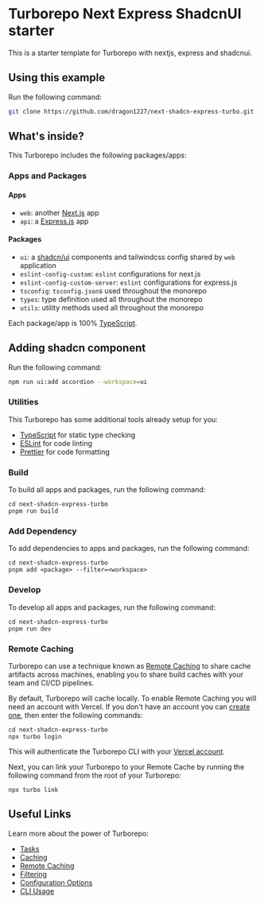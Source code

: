 # Turborepo Next Express ShadcnUI starter

This is a starter template for Turborepo with nextjs, express and shadcnui.

## Using this example

Run the following command:

```sh
git clone https://github.com/dragon1227/next-shadcn-express-turbo.git
```

## What's inside?

This Turborepo includes the following packages/apps:

### Apps and Packages

#### Apps

- `web`: another [Next.js](https://nextjs.org/) app
- `api`: a [Express.js](https://expressjs.com/) app

#### Packages

- `ui`: a [shadcn/ui](https://ui.shadcn.com/) components and tailwindcss config shared by `web` application
- `eslint-config-custom`: `eslint` configurations for next.js
- `eslint-config-custom-server`: `eslint` configurations for express.js
- `tsconfig`: `tsconfig.json`s used throughout the monorepo
- `types`: type definition used all throughout the monorepo
- `utils`: utility methods used all throughout the monorepo

Each package/app is 100% [TypeScript](https://www.typescriptlang.org/).

## Adding shadcn component

Run the following command:

```sh
npm run ui:add accordion --workspace=ui
```

### Utilities

This Turborepo has some additional tools already setup for you:

- [TypeScript](https://www.typescriptlang.org/) for static type checking
- [ESLint](https://eslint.org/) for code linting
- [Prettier](https://prettier.io) for code formatting

### Build

To build all apps and packages, run the following command:

```
cd next-shadcn-express-turbo
pnpm run build
```

### Add Dependency

To add dependencies to apps and packages, run the following command:

```
cd next-shadcn-express-turbo
pnpm add <package> --filter=<workspace>
```

### Develop

To develop all apps and packages, run the following command:

```
cd next-shadcn-express-turbo
pnpm run dev
```

### Remote Caching

Turborepo can use a technique known as [Remote Caching](https://turbo.build/repo/docs/core-concepts/remote-caching) to share cache artifacts across machines, enabling you to share build caches with your team and CI/CD pipelines.

By default, Turborepo will cache locally. To enable Remote Caching you will need an account with Vercel. If you don't have an account you can [create one](https://vercel.com/signup), then enter the following commands:

```
cd next-shadcn-express-turbo
npx turbo login
```

This will authenticate the Turborepo CLI with your [Vercel account](https://vercel.com/docs/concepts/personal-accounts/overview).

Next, you can link your Turborepo to your Remote Cache by running the following command from the root of your Turborepo:

```
npx turbo link
```

## Useful Links

Learn more about the power of Turborepo:

- [Tasks](https://turbo.build/repo/docs/core-concepts/monorepos/running-tasks)
- [Caching](https://turbo.build/repo/docs/core-concepts/caching)
- [Remote Caching](https://turbo.build/repo/docs/core-concepts/remote-caching)
- [Filtering](https://turbo.build/repo/docs/core-concepts/monorepos/filtering)
- [Configuration Options](https://turbo.build/repo/docs/reference/configuration)
- [CLI Usage](https://turbo.build/repo/docs/reference/command-line-reference)
